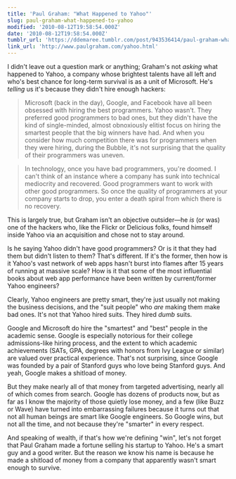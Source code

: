 ```yaml
---
title: 'Paul Graham: "What Happened to Yahoo"'
slug: paul-graham-what-happened-to-yahoo
modified: '2010-08-12T19:58:54.000Z'
date: '2010-08-12T19:58:54.000Z'
tumblr_url: 'https://ddemaree.tumblr.com/post/943536414/paul-graham-what-happened-to-yahoo'
link_url: 'http://www.paulgraham.com/yahoo.html'
---
```

I didn't leave out a question mark or anything; Graham's not _asking_ what happened to Yahoo, a company whose brightest talents have all left and who's best chance for long-term survival is as a unit of Microsoft. He's _telling_ us it's because they didn't hire enough hackers:

> Microsoft (back in the day), Google, and Facebook have all been obsessed with hiring the best programmers. Yahoo wasn't. They preferred good programmers to bad ones, but they didn't have the kind of single-minded, almost obnoxiously elitist focus on hiring the smartest people that the big winners have had. And when you consider how much competition there was for programmers when they were hiring, during the Bubble, it's not surprising that the quality of their programmers was uneven.

> In technology, once you have bad programmers, you're doomed. I can't think of an instance where a company has sunk into technical mediocrity and recovered. Good programmers want to work with other good programmers. So once the quality of programmers at your company starts to drop, you enter a death spiral from which there is no recovery.

This is largely true, but Graham isn't an objective outsider—he _is_ (or was) one of the hackers who, like the Flickr or Delicious folks, found himself inside Yahoo via an acquisition and chose not to stay around.

Is he saying Yahoo didn't have good programmers? Or is it that they had them but didn't listen to them? That's different. If it's the former, then how is it Yahoo's vast network of web apps hasn't burst into flames after 15 years of running at massive scale? How is it that some of the most influential books about web app performance have been written by current/former Yahoo engineers?

Clearly, Yahoo engineers are pretty smart, they're just usually not making the business decisions, and the "suit people" who _are_ making them make bad ones. It's not that Yahoo hired suits. They hired _dumb_ suits.

Google and Microsoft do hire the "smartest" and "best" people in the academic sense. Google is especially notorious for their college admissions-like hiring process, and the extent to which academic achievements (SATs, GPA, degrees with honors from Ivy League or similar) are valued over practical experience. That's not surprising, since Google was founded by a pair of Stanford guys who love being Stanford guys. And yeah, Google makes a shitload of money.

But they make nearly all of that money from targeted advertising, nearly all of which comes from search. Google has dozens of products now, but as far as I know the majority of those quietly lose money, and a few (like Buzz or Wave) have turned into embarrassing failures because it turns out that not all human beings are smart like Google engineers. So Google wins, but not all the time, and not because they're "smarter" in every respect.

And speaking of wealth, if that's how we're defining "win", let's not forget that Paul Graham made a fortune selling his startup to Yahoo. He's a smart guy and a good writer. But the reason we know his name is because he made a shitload of money from a company that apparently wasn't smart enough to survive.
